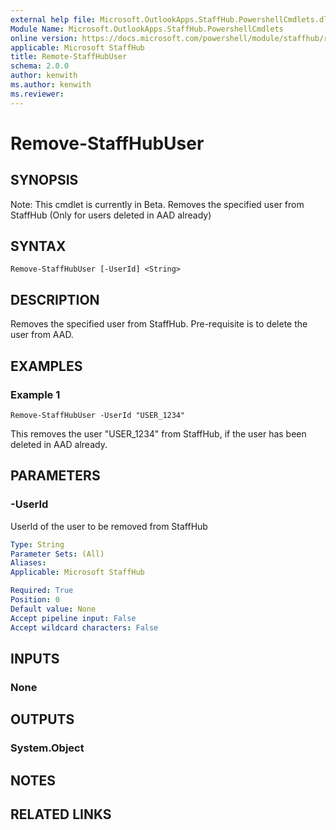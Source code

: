 ```yaml
---
external help file: Microsoft.OutlookApps.StaffHub.PowershellCmdlets.dll-Help.xml
Module Name: Microsoft.OutlookApps.StaffHub.PowershellCmdlets
online version: https://docs.microsoft.com/powershell/module/staffhub/remove-staffhubuser
applicable: Microsoft StaffHub
title: Remote-StaffHubUser
schema: 2.0.0
author: kenwith
ms.author: kenwith
ms.reviewer:
---
```


# Remove-StaffHubUser

## SYNOPSIS
Note: This cmdlet is currently in Beta.
Removes the specified user from StaffHub (Only for users deleted in AAD already)

## SYNTAX

```
Remove-StaffHubUser [-UserId] <String>
```

## DESCRIPTION
Removes the specified user from StaffHub.
Pre-requisite is to delete the user from AAD. 

## EXAMPLES

### Example 1
```
Remove-StaffHubUser -UserId "USER_1234"
```

This removes the user "USER_1234" from StaffHub, if the user has been deleted in AAD already.

## PARAMETERS

### -UserId
UserId of the user to be removed from StaffHub

```yaml
Type: String
Parameter Sets: (All)
Aliases:
Applicable: Microsoft StaffHub

Required: True
Position: 0
Default value: None
Accept pipeline input: False
Accept wildcard characters: False
```

## INPUTS

### None


## OUTPUTS

### System.Object

## NOTES

## RELATED LINKS
